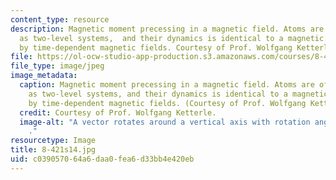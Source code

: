 ```yaml
---
content_type: resource
description: Magnetic moment precessing in a magnetic field. Atoms are often described
  as two-level systems,  and their dynamics is identical to a magnetic moment driven
  by time-dependent magnetic fields. Courtesy of Prof. Wolfgang Ketterle.
file: https://ol-ocw-studio-app-production.s3.amazonaws.com/courses/8-421-atomic-and-optical-physics-i-spring-2014/c039057064a6daa0fea6d33bb4e420eb_8-421s14.jpg
file_type: image/jpeg
image_metadata:
  caption: Magnetic moment precessing in a magnetic field. Atoms are often described
    as two-level systems, and their dynamics is identical to a magnetic moment driven
    by time-dependent magnetic fields. (Courtesy of Prof. Wolfgang Ketterle).
  credit: Courtesy of Prof. Wolfgang Ketterle.
  image-alt: "A vector rotates around a vertical axis with rotation angle of \u03B8\
    ."
resourcetype: Image
title: 8-421s14.jpg
uid: c0390570-64a6-daa0-fea6-d33bb4e420eb
---
```

